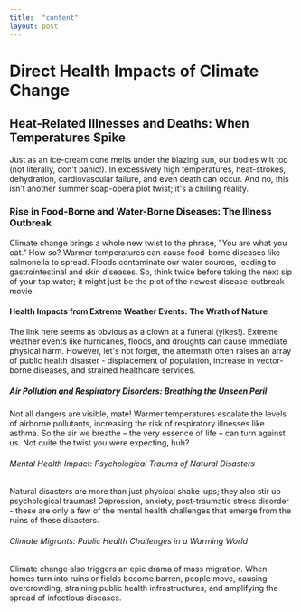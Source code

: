 ```yaml
---
title:  "content"
layout: post
---
```

# Direct Health Impacts of Climate Change

## Heat-Related Illnesses and Deaths: When Temperatures Spike

Just as an ice-cream cone melts under the blazing sun, our bodies wilt too (not literally, don't panic!). In excessively high temperatures, heat-strokes, dehydration, cardiovascular failure, and even death can occur. And no, this isn’t another summer soap-opera plot twist; it's a chilling reality.

### Rise in Food-Borne and Water-Borne Diseases: The Illness Outbreak

Climate change brings a whole new twist to the phrase, "You are what you eat." How so? Warmer temperatures can cause food-borne diseases like salmonella to spread. Floods contaminate our water sources, leading to gastrointestinal and skin diseases. So, think twice before taking the next sip of your tap water; it might just be the plot of the newest disease-outbreak movie.

#### Health Impacts from Extreme Weather Events: The Wrath of Nature

The link here seems as obvious as a clown at a funeral (yikes!). Extreme weather events like hurricanes, floods, and droughts can cause immediate physical harm. However, let's not forget, the aftermath often raises an array of public health disaster - displacement of population, increase in vector-borne diseases, and strained healthcare services.


##### Air Pollution and Respiratory Disorders: Breathing the Unseen Peril

Not all dangers are visible, mate! Warmer temperatures escalate the levels of airborne pollutants, increasing the risk of respiratory illnesses like asthma. So the air we breathe – the very essence of life – can turn against us. Not quite the twist you were expecting, huh?

###### Mental Health Impact: Psychological Trauma of Natural Disasters

Natural disasters are more than just physical shake-ups; they also stir up psychological traumas! Depression, anxiety, post-traumatic stress disorder - these are only a few of the mental health challenges that emerge from the ruins of these disasters.

###### Climate Migrants: Public Health Challenges in a Warming World

Climate change also triggers an epic drama of mass migration. When homes turn into ruins or fields become barren, people move, causing overcrowding, straining public health infrastructures, and amplifying the spread of infectious diseases.















